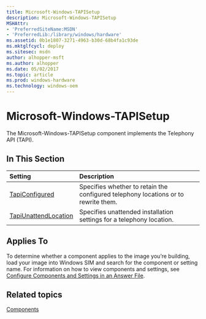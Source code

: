 ```yaml
---
title: Microsoft-Windows-TAPISetup
description: Microsoft-Windows-TAPISetup
MSHAttr:
- 'PreferredSiteName:MSDN'
- 'PreferredLib:/library/windows/hardware'
ms.assetid: 0b1e1807-3271-4963-b30d-68b4fa1c93de
ms.mktglfcycl: deploy
ms.sitesec: msdn
author: alhopper-msft
ms.author: alhopper
ms.date: 05/02/2017
ms.topic: article
ms.prod: windows-hardware
ms.technology: windows-oem
---
```

# Microsoft-Windows-TAPISetup

The Microsoft-Windows-TAPISetup component implements the Telephony API (TAPI).

## In This Section

| Setting                 | Description                                                                           |
|:------------------------|:--------------------------------------------------------------------------------------|
| [TapiConfigured](microsoft-windows-tapisetup-tapiconfigured.md) | Specifies whether to retain the configured telephony locations or to rewrite them. |
| [TapiUnattendLocation](microsoft-windows-tapisetup-tapiunattendlocation.md) | Specifies unattended installation settings for a telephony location. |

## Applies To

To determine whether a component applies to the image you’re building, load your image into Windows SIM and search for the component or setting name. For information on how to view components and settings, see [Configure Components and Settings in an Answer File](https://docs.microsoft.com/en-us/windows-hardware/customize/desktop/wsim/configure-components-and-settings-in-an-answer-file).

## Related topics

[Components](components-b-unattend.md)
